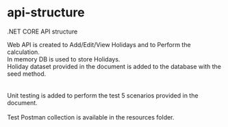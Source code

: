 # api-structure
.NET CORE API structure 

Web API is created to Add/Edit/View Holidays and to Perform the calculation. </br>
In memory DB is used to store Holidays.</br>
Holiday dataset provided in the document is added to the database with the seed method.</br>
</br></br>
Unit testing is added to perform the test 5 scenarios provided in the document.
</br></br>
Test Postman collection is available in the resources folder.



